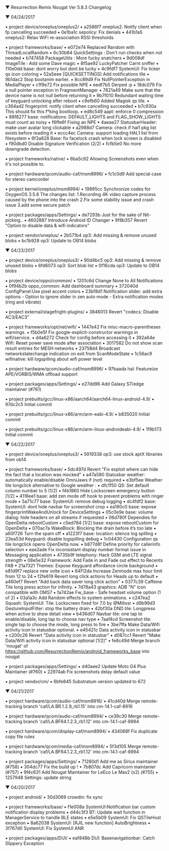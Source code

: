 
 ▼ Resurrection Remix Nougat Ver 5.8.3 Changelog


 ▼ 04/24/2017


 ▪ project device/oneplus/oneplus2/
 ▪ a2586f7 oneplus2: Notify client when fp cancelling succeeded
 ▪ 0e1ba1c sepolicy: Fix denials
 ▪ 441b1a5 oneplus2: Relax WiFi re-association RSSI thresholds

 ▪ project frameworks/base/
 ▪ e072e74 Replaced Random with ThreadLocalRandom
 ▪ 6c30b84 QuickSettings : Don't run checks when not needed
 ▪ b747458 PackageUtils : More fucky snatchers
 ▪ 9d008df ImageTile : Add some Dave magic
 ▪ 8f5ae92 LuckyPatcher Carnt sniffer
 ▪ 110e0dd base: dont worry but dont be lucky
 ▪ 4c9fdf7 SystemUI: Fix ticker qs icon coloring
 ▪ 52a5eee [QUICKSETTINGS] Add notifications tile
 ▪ 9b1dac2 Stop bootanim earlier.
 ▪ 8cc89d9 Fix NullPointerException in MediaPlayer
 ▪ c1f9e72 Fix possible NPE
 ▪ eedf7b5 Derped :p
 ▪ 18dc079 Fix a null pointer exception in FragmentManager
 ▪ 7821a49 Make sure that the device name is not null before returning it
 ▪ 9b7f010 Redundant waiting time of keyguard unlocking after reboot
 ▪ c9efb60 Added Magisk qs tile.
 ▪ c364ad2 fingerprint: notify client when cancelling succeeded
 ▪ b7c930a This should fix this f*king bootloop.
 ▪ ed8c549 aapt: enforce 0 compression
 ▪ 88f8277 base: notifications: DEFAULT_LIGHTS and FLAG_SHOW_LIGHTS must count as noisy
 ▪ f6ffe6f Fixing an NPE
 ▪ 4aeae27 StatusbarHeader: make user avatar long clickable
 ▪ a2988d7 Camera: check if hal1 pkg list exists before reading it
 ▪ eccc4ec Camera: support loading HAL1 list from filesystem
 ▪ 6f3a828 Base: fix facelock crash when lock screen is disabled
 ▪ f90dbd0 Disable Signature Verification (2/2)
 ▪ fcfb5e0 No more downgrade detection.
 
 ▪ project frameworks/native/
 ▪ 6ba5c92 Allowing Screenshots even when it's not possible to.

 ▪ project hardware/qcom/audio-caf/msm8996/
 ▪ fc1c0d9 Add special case for stereo camcorder

 ▪ project kernel/oneplus/msm8994/
 ▪ 19895cc Synchronize codes for OxygenOS 3.5.8 The changes list: 1.Recording 4K video capture process caused by the phone into the crash 2.Fix some stability issue and crash issue 3.add some secure patch

 ▪ project packages/apps/Settings/
 ▪ de7293b Just for the sake of Nit-picking..
 ▪ 4602887 Introduce Android ID Changer
 ▪ 9f8b357 Revert "Option to disable data & wifi indicators"

 ▪ project vendor/oneplus/
 ▪ 2b571b4 op3: Add missing & remove unused blobs
 ▪ bc1b928 op3: Update to OB14 blobs

 ▼ 04/23/2017

 ▪ project device/oneplus/oneplus3/
 ▪ 90d4bc5 op3: Add missing & remove unused blobs
 ▪ 6fd6073 op3: Sort blob list
 ▪ 0f16cda op3: Update to OB14 blobs

 ▪ project device/oppo/common/
 ▪ 1201c6d Change None to All Notifications
 ▪ 0f94b2b oppo_common: Add dashboard summary
 ▪ 372040d ConfigPanel:Use pixel accent colors
 ▪ 23bf8d1 Notification slider: add extra options - Option to ignore slider in zen auto mode - Extra notification modes (ring and vibrate)

 ▪ project external/stagefright-plugins/
 ▪ 3846013 Revert "codecs: Disable AC3/EAC3"

 ▪ project frameworks/opt/net/wifi/
 ▪ 1447e42 Fix misc-macro-parentheses warnings.
 ▪ f5b0e5f Fix google-explicit-constructor warnings in wifi/service.
 ▪ d4a6272 Check for config before accessing it
 ▪ 392a64e Wifi: Reset power save mode after association
 ▪ 3017582 Do not show scan result entries for MESH networks
 ▪ 23758d4 Broadcast networkstatechange indication on exit from ScanModeState
 ▪ 1c56ac9 wifinative: kill logspilling about wifi power level

 ▪ project hardware/qcom/audio-caf/msm8996/
 ▪ 97baada hal: Featureize APE/VORBIS/WMA offload support

 ▪ project packages/apps/Settings/
 ▪ e27dd96 Add Galaxy S7/edge maintainer (#761)

 ▪ project prebuilts/gcc/linux-x86/aarch64/aarch64-linux-android-4.9/
 ▪ 97dc2c5 Initial commit

 ▪ project prebuilts/gcc/linux-x86/arm/arm-eabi-4.9/
 ▪ b835020 Initial commit

 ▪ project prebuilts/gcc/linux-x86/arm/arm-linux-androideabi-4.9/
 ▪ 1f9b173 Initial commit

 ▼ 04/22/2017


 ▪ project device/oneplus/oneplus3/
 ▪ 5919338 op3: use stock aptX libraries from ob14

 ▪ project frameworks/base/
 ▪ 5dc497d Revert "Fix exploit where can hide the fact that a location was mocked"
 ▪ a47a580 Statusbar weather: automatically enable/disable OmniJaws if (not) required
 ▪ e3bf5ee Weather tile longclick alternative to Google weather :
 ▪ dfc1f50 QS: Set default column number to 5 (1/2)
 ▪ f4b1860 Hide Lockscreen emergency button [1/2]
 ▪ 4116ee1 base: add zen mode off hook to prevent problems with ringer mode
 ▪ 5a71c77 base: SystemUI: remove debug logging
 ▪ dc4fdf2 base: SystemUI: dont hide navbar for screenshot crop
 ▪ ea180c0 base: expose fingerprintWakeAndUnlock for DeviceSettings
 ▪ 05c0e9e base: volume dialog: hide headers on all streams if requested
 ▪ 06d780f Dependies for OpenDelta rebootCustom
 ▪ c5ed784 [1/2] base: expose rebootCustom for OpenDelta
 ▪ 070ac7a WakeBlock: Blocking the drain before it’s too late
 ▪ a60f726 Turn the spam off
 ▪ a1223f7 base: location: silence log spilling
 ▪ 23ea53d Keyguard: disable logspilling debug
 ▪ 1c04430 Configuration qs tile longclick opens OpenDelta now.
 ▪ b877d8f Define priority for callerinfo selection
 ▪ eae2ade Fix inconsistant display number format issue in Messaging application
 ▪ 4735b9f telephony: Hack GSM and LTE signal strength
 ▪ 08e5e32 Framework: Add Fade in and Fade out effect to Recents FAB
 ▪ 21a7321 Themes: Expose Keyguard affordance circle background
 ▪ e81d9f7 replace new volte icon
 ▪ 64f12da Increase Zenmode max hour limit from 12 to 24
 ▪ f2fe619 Revert long click actions for Heads up to default
 ▪ a460ef7 Revert "Add back data saver long click action"
 ▪ 0377c39 Caffeine Tile long press action for infinity.
 ▪ 7d78a43 graphics: ADB "N" icon compatible with OMS7
 ▪ fa742ae Fw_base - Safe headset volume option (1 of 2)
 ▪ 03a1a3c Add Random effects to system animations.
 ▪ c247ea2 Squash: SystemUI: Tile: Lockscreen fixed for 7.0 by @Millosr
 ▪ d9b99d3 GestureInputFilter: stop the battery drain
 ▪ 42bf30a DND tile: Longpress when active to show detail view
 ▪ b436d07 Navbar tile: one tap to enable/disable, long tap to choose nav type
 ▪ 7aaf4cd Screenshot tile: single tap to choose the mode, long press to fire
 ▪ 3be7ffa Make Data/Wifi activity icon in statusbar optional.
 ▪ e45421c Data activity icon in statusbar
 ▪ c200c26 Revert "Data activity icon in statusbar"
 ▪ d087cc1 Revert "Make Data/Wifi activity icon in statusbar optional [1/2]"
 ▪ fe6c49d Merge branch 'nougat' of https://github.com/ResurrectionRemix/android_frameworks_base into nougat

 ▪ project packages/apps/Settings/
 ▪ d40aee2 Update Moto G4 Plus Maintainer (#760)
 ▪ 22974ab Fix screenshots delay default value

 ▪ project vendor/cm/
 ▪ 6bfe845 Substratum version updated to 672

 ▼ 04/21/2017


 ▪ project hardware/qcom/audio-caf/msm8916/
 ▪ 41cd40d Merge remote-tracking branch 'caf/LA.BR.1.2.9_rb1.15' into cm-14.1-caf-8916

 ▪ project hardware/qcom/audio-caf/msm8994/
 ▪ ce39c30 Merge remote-tracking branch 'caf/LA.BF64.1.2.3_rb1.12' into cm-14.1-caf-8994

 ▪ project hardware/qcom/display-caf/msm8994/
 ▪ 434068f Fix duplicate copy file rules

 ▪ project hardware/qcom/media-caf/msm8994/
 ▪ 5f3d105 Merge remote-tracking branch 'caf/LA.BF64.1.2.3_rb1.12' into cm-14.1-caf-8994

 ▪ project packages/apps/Settings/
 ▪ 71280d1 Add me as Sirius maintainer (#758)
 ▪ 304dc77 Fix the build up !
 ▪ 7b807dc Add Capricorn maintanier (#757)
 ▪ 9f4c631 Add Nougat Maintainer for LeEco Le Max2 (x2) (#755)
 ▪ 1257948 Settings: update string

 ▼ 04/20/2017


 ▪ project android/
 ▪ 30d3069 crowdin: fix sync

 ▪ project frameworks/base/
 ▪ f1e008a SystemUI:Notification bar custom notification display problems
 ▪ d44c3f3 BT: Update wait function in ManagerService to handle  BLE states
 ▪ e5e5b09 SystemUI: Fix QSTileHost exception
 ▪ 8a62038 SystemUI: [RJIL new function] AutoBrightness
 ▪ 3f767d0 SystemUI: Fix SystemUI ANR

 ▪ project packages/apps/DUI/
 ▪ eaf848b DUI: Basenavigationbar: Catch Slippery Exception
